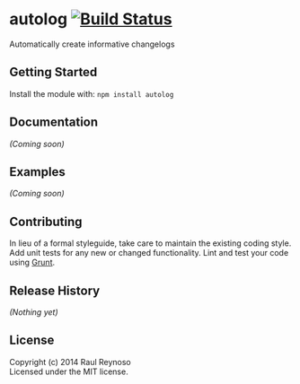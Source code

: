 # autolog [![Build Status](https://secure.travis-ci.org/raul/autolog.png?branch=master)](http://travis-ci.org/raul/autolog)

Automatically create informative changelogs

## Getting Started
Install the module with: `npm install autolog`


## Documentation
_(Coming soon)_

## Examples
_(Coming soon)_

## Contributing
In lieu of a formal styleguide, take care to maintain the existing coding style. Add unit tests for any new or changed functionality. Lint and test your code using [Grunt](http://gruntjs.com/).

## Release History
_(Nothing yet)_

## License
Copyright (c) 2014 Raul Reynoso  
Licensed under the MIT license.
